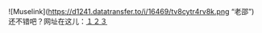 ![Muselink](https://d1241.datatransfer.to/i/16469/tv8cytr4rv8k.png “老邵”)
还不错吧？网址在这儿：[１２３](https://muselink.cc/szm999)